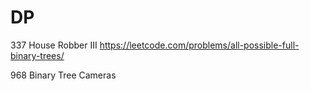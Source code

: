 # DP

337 House Robber III
https://leetcode.com/problems/all-possible-full-binary-trees/

968 Binary Tree Cameras
